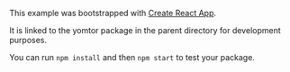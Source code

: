 This example was bootstrapped with [Create React App](https://github.com/facebook/create-react-app).

It is linked to the yomtor package in the parent directory for development purposes.

You can run `npm install` and then `npm start` to test your package.
